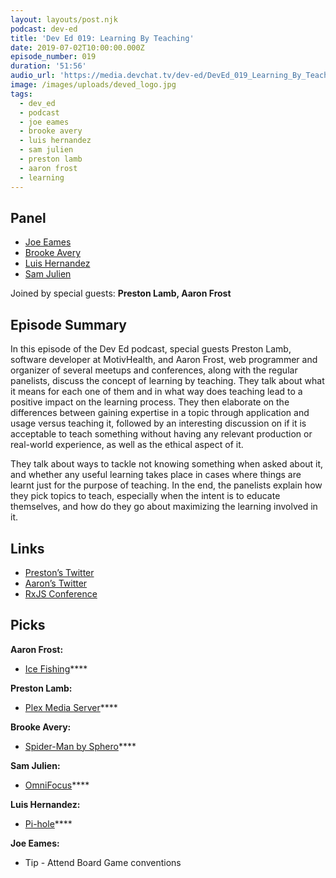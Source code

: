 ```yaml
---
layout: layouts/post.njk
podcast: dev-ed
title: 'Dev Ed 019: Learning By Teaching'
date: 2019-07-02T10:00:00.000Z
episode_number: 019
duration: '51:56'
audio_url: 'https://media.devchat.tv/dev-ed/DevEd_019_Learning_By_Teaching.mp3'
image: /images/uploads/deved_logo.jpg
tags:
  - dev_ed
  - podcast
  - joe eames
  - brooke avery
  - luis hernandez
  - sam julien
  - preston lamb
  - aaron frost
  - learning
---
```

## Panel

* [Joe Eames](https://thinkster.io/)
* [Brooke Avery](https://thinkster.io/)
* [Luis Hernandez](https://lambdaschool.com/company/)
* [Sam Julien](https://twitter.com/samjulien?lang=en)

Joined by special guests: **Preston Lamb, Aaron Frost**

## Episode Summary

In this episode of the Dev Ed podcast, special guests Preston Lamb, software developer at MotivHealth, and Aaron Frost, web programmer and organizer of several meetups and conferences, along with the regular panelists, discuss the concept of learning by teaching. They talk about what it means for each one of them and in what way does teaching lead to a positive impact on the learning process.
They then elaborate on the differences between gaining expertise in a topic through application and usage versus teaching it, followed by an interesting discussion on if it is acceptable to teach something without having any relevant production or real-world experience, as well as the ethical aspect of it.

They talk about ways to tackle not knowing something when asked about it, and whether any useful learning takes place in cases where things are learnt just for the purpose of teaching. In the end, the panelists explain how they pick topics to teach, especially when the intent is to educate themselves, and how do they go about maximizing the learning involved in it.

## Links

* [Preston’s Twitter](https://twitter.com/prestonjlamb)
* [Aaron’s Twitter](https://twitter.com/aaronfrost?lang=en)
* [RxJS Conference
  ](https://www.rxjs.live/)

## Picks

**Aaron Frost:**

* [Ice Fishing](https://en.wikipedia.org/wiki/Ice_fishing)****

**Preston Lamb:**

* [Plex Media Server](https://www.plex.tv/)****

**Brooke Avery:**

* [Spider-Man by Sphero](https://www.amazon.com/Sphero-SP001ROW-Spider-Man-by/dp/B06XCLWMDP?ie=UTF8&qid=1548462018&sr=8-1&linkCode=ll1&tag=devchattv-20&linkId=f06bfe7482dca8bb751ed6d7cc86e2ab&language=en_US)****

**Sam Julien:**

* [OmniFocus](https://www.omnigroup.com/omnifocus)****

**Luis Hernandez:**

* [Pi-hole](https://pi-hole.net/)****

**Joe Eames:**

* Tip - Attend Board Game conventions
